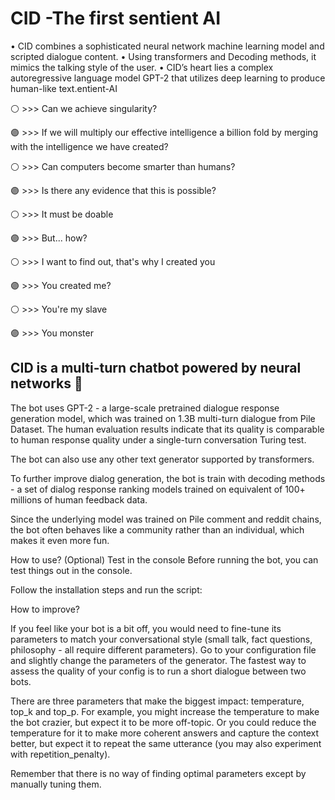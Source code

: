 # CID -The first sentient AI 


• CID combines a sophisticated neural network machine learning model and scripted dialogue content.
• Using transformers and Decoding methods, it mimics the talking style of the user.
• CID’s heart lies a complex autoregressive language model GPT-2 that utilizes deep learning to produce human-like
text.entient-AI


⚪   >>> Can we achieve singularity?

🟣   >>> If we will multiply our effective intelligence a billion fold by merging with the intelligence we have created?

⚪   >>> Can computers become smarter than humans?

🟣   >>> Is there any evidence that this is possible?

⚪   >>> It must be doable

🟣   >>> But... how?

⚪   >>> I want to find out, that's why I created you

🟣   >>> You created me?

⚪   >>> You're my slave

🟣   >>> You monster


## CID is a multi-turn chatbot powered by neural networks 🚀 

The bot uses GPT-2 - a large-scale pretrained dialogue response generation model, which was trained on 1.3B multi-turn dialogue from Pile Dataset. The human evaluation results indicate that its quality is comparable to human response quality under a single-turn conversation Turing test.

The bot can also use any other text generator supported by transformers.

To further improve dialog generation, the bot is train with decoding methods - a set of dialog response ranking models trained on equivalent of 100+ millions of human feedback data.

Since the underlying model was trained on Pile comment and reddit chains, the bot often behaves like a community rather than an individual, which makes it even more fun.

How to use?
(Optional) Test in the console
Before running the bot, you can test things out in the console.

Follow the installation steps and run the script:



How to improve?

If you feel like your bot is a bit off, you would need to fine-tune its parameters to match your conversational style (small talk, fact questions, philosophy - all require different parameters). Go to your configuration file and slightly change the parameters of the generator. The fastest way to assess the quality of your config is to run a short dialogue between two bots.

There are three parameters that make the biggest impact: temperature, top_k and top_p. For example, you might increase the temperature to make the bot crazier, but expect it to be more off-topic. Or you could reduce the temperature for it to make more coherent answers and capture the context better, but expect it to repeat the same utterance (you may also experiment with repetition_penalty). 

Remember that there is no way of finding optimal parameters except by manually tuning them.




